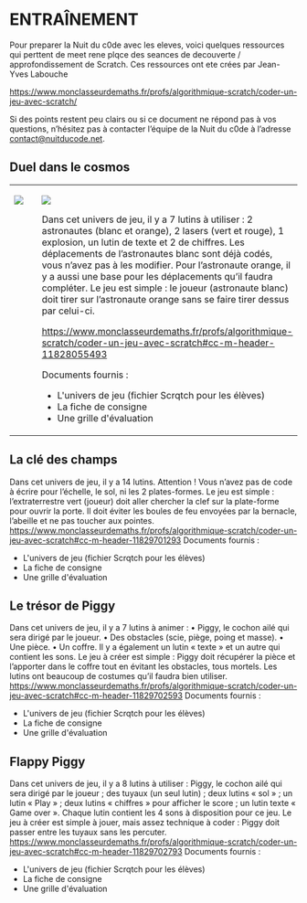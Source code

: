 # ENTRAÎNEMENT

Pour preparer la Nuit du c0de avec les eleves, voici quelques ressources qui perttent de meet rene plqce des seances de decouverte / approfondissement de Scratch. Ces ressources ont ete crées par Jean-Yves Labouche 


https://www.monclasseurdemaths.fr/profs/algorithmique-scratch/coder-un-jeu-avec-scratch/

Si des points restent peu clairs ou si ce document ne répond pas à vos questions, n’hésitez pas à contacter l’équipe de la Nuit du c0de à l’adresse contact@nuitducode.net.



## Duel dans le cosmos
<table cellpadding="10"><tr><td width="200" valign="top">


[![](https://image.jimcdn.com/app/cms/image/transf/none/path/s48d2c67906fe2297/image/ic20353e30a32866f/version/1632487882/image.jpg)](https://www.monclasseurdemaths.fr/profs/algorithmique-scratch/coder-un-jeu-avec-scratch#cc-m-header-11828055493)

</td><td>
  
[![](https://raw.githubusercontent.com/nuitducode/DOCUMENTATION/main/bouton_ouvrir_fiche.svg)](https://www.monclasseurdemaths.fr/profs/algorithmique-scratch/coder-un-jeu-avec-scratch#cc-m-header-11828055493)
  
Dans cet univers de jeu, il y a 7 lutins à utiliser : 2 astronautes (blanc et orange), 2 lasers (vert et rouge), 1
explosion, un lutin de texte et 2 de chiffres. Les déplacements de l’astronautes blanc sont déjà codés, vous
n’avez pas à les modifier. Pour l’astronaute orange, il y a aussi une base pour les déplacements qu’il faudra
compléter.
Le jeu est simple : le joueur (astronaute blanc) doit tirer sur l’astronaute orange sans se faire tirer dessus
par celui-ci.
  
https://www.monclasseurdemaths.fr/profs/algorithmique-scratch/coder-un-jeu-avec-scratch#cc-m-header-11828055493

  Documents fournis :
* L'univers de jeu (fichier Scrqtch pour les élèves)
* La fiche de consigne
* Une grille d'évaluation
</td></tr></table>




## La clé des champs
Dans cet univers de jeu, il y a 14 lutins.
Attention ! Vous n’avez pas de code à écrire pour l’échelle, le sol, ni les 2 plates-formes.
Le jeu est simple : l’extraterrestre vert (joueur) doit aller chercher la clef sur la plate-forme pour ouvrir la
porte. Il doit éviter les boules de feu envoyées par la bernacle, l’abeille et ne pas toucher aux pointes.
https://www.monclasseurdemaths.fr/profs/algorithmique-scratch/coder-un-jeu-avec-scratch#cc-m-header-11829701293
Documents fournis :
* L'univers de jeu (fichier Scrqtch pour les élèves)
* La fiche de consigne
* Une grille d'évaluation


## Le trésor de Piggy
Dans cet univers de jeu, il y a 7 lutins à animer :
• Piggy, le cochon ailé qui sera dirigé par le joueur.
• Des obstacles (scie, piège, poing et masse).
• Une pièce.
• Un coffre.
Il y a également un lutin « texte » et un autre qui contient les sons.
Le jeu à créer est simple : Piggy doit récupérer la pièce et l’apporter dans le coffre tout en évitant les
obstacles, tous mortels. Les lutins ont beaucoup de costumes qu’il faudra bien utiliser.
https://www.monclasseurdemaths.fr/profs/algorithmique-scratch/coder-un-jeu-avec-scratch#cc-m-header-11829702593
Documents fournis :
* L'univers de jeu (fichier Scrqtch pour les élèves)
* La fiche de consigne
* Une grille d'évaluation


## Flappy Piggy
Dans cet univers de jeu, il y a 8 lutins à utiliser : Piggy, le cochon ailé qui sera dirigé par
le joueur ; des tuyaux (un seul lutin) ; deux lutins « sol » ; un lutin « Play » ; deux lutins
« chiffres » pour afficher le score ; un lutin texte « Game over ». Chaque lutin contient
les 4 sons à disposition pour ce jeu. Le jeu à créer est simple à jouer, mais assez
technique à coder : Piggy doit passer entre les tuyaux sans les percuter.
https://www.monclasseurdemaths.fr/profs/algorithmique-scratch/coder-un-jeu-avec-scratch#cc-m-header-11829702793
Documents fournis :
* L'univers de jeu (fichier Scrqtch pour les élèves)
* La fiche de consigne
* Une grille d'évaluation
